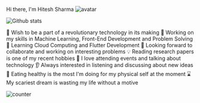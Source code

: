 

Hi there, I'm Hitesh Sharma
![avatar](https://user-images.githubusercontent.com/85629794/171078603-d5ceddf8-d5df-43f9-b38f-56bfce8c2ab4.jpg)

![Github stats](https://github-readme-stats.vercel.app/api?username=HiteshSharma)



🎯 Wish to be a part of a revolutionary technology in its making
🔭 Working on my skills in Machine Learning, Front-End Development and Problem Solving
🌱 Learning Cloud Computing and Flutter Development
👀 Looking forward to collaborate and working on interesting problems
💡 Reading research papers is one of my recent hobbies
🎫 I love attending events and talking about technology
👂 Always interested in listening and discussing about new ideas
🍎 Eating healthy is the most I'm doing for my physical self at the moment
⌛ My scariest dream is wasting my life without a motive

![counter](https://pipedream.com/@/p_G6CNmN/edit?copy=true.m.pipedream.net)
